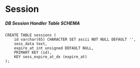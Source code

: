 # Session

##### DB Session Handler Table SCHEMA

```
CREATE TABLE sessions (
    id varchar(65) CHARACTER SET ascii NOT NULL DEFAULT '',
    sess_data text,
    expire_at int unsigned DEFAULT NULL,
    PRIMARY KEY (id),
    KEY sess_expire_at_dx (expire_at)
);
```
